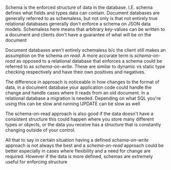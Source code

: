 Schema is the enforced structure of data in the database. I.E. schema defines what fields and types data can contain. Document databases are generally referred to as schemaless, but not only is that not entirely true relational databases generally don't enforce a schema on JSON data models. Schemaless here means that arbitrary key-values can be written to a document and clients don't have a guarantee of what will be on the document

Document databases aren't entirely schemaless b/c the client still makes an assumption on the schema *on read*. A more accurate term is *schema-on-read* as opposed to a relational database that enforces a schema could be referred to as *schema-on-write*. These are similar to dynamic vs static type checking respectively and have their own positives and negatives.

The difference in approach is noticeable in how changes to the format of data, in a document database your application code could handle the change and handle cases where it reads from an old document. In a relational database a migration is needed. Depending on what SQL you're using this can be slow and running UPDATE can be slow as well

The schema-on-read approach is also good if the data doesn't have a consistent structure this could happen where you store many different types or objects, or the data you receive has a structure that is constantly changing outside of your control.

All that to say in certain situation having a defined *schema-on-write* approach is not always the best and a *schema-on-read* approach could be better especially in cases where flexibility and a need for change are required. However if the data is more defined, schemas are extremely useful for enforcing structure